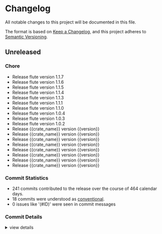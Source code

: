 # Changelog

All notable changes to this project will be documented in this file.

The format is based on [Keep a Changelog](https://keepachangelog.com/en/1.0.0/),
and this project adheres to [Semantic Versioning](https://semver.org/spec/v2.0.0.html).

## Unreleased

<csr-id-14bd095a9f1f9e48e565e01781897741599e7ff5/>
<csr-id-8e9263bcb7f92b27e63ecf270f28cc3534ac04a8/>
<csr-id-17a085017d754128958d708c2b5a8e6f24bad4ca/>
<csr-id-d676b05a14b6817d023f5ae61e5f83b8f5a13c00/>
<csr-id-546ee5ae76b5ebb661b4db29c5a58458b0c663d7/>
<csr-id-b9362271956991c2cce617ddfc3cccd394b20c90/>
<csr-id-aa99ae6ab25c54ec71b3d5dae67b362b2212e191/>
<csr-id-82246ab5a3c396b460842e2c4c7cf64610cc9a9e/>
<csr-id-5990ecbea3c0c5d0c1b0e3712f981a05e25435a7/>
<csr-id-c12f73094a909c7fc9f16bfd9365ba230acb2984/>
<csr-id-4c9f024f3331c3a09b94f4264259338bbbb023ab/>
<csr-id-5d082392ae2f7daecd6abd913a93bd97abb5eef4/>
<csr-id-2714bf48117c907cebe5af39d81e40b8445e5ce3/>
<csr-id-59e59ef9e48cbd415bec75a8164ef348ea393d21/>
<csr-id-7d2a059290b8914f1004ac6253b7d1c5532a7686/>
<csr-id-40b082d9cda70b1aa3638dfff55d73e9eea2738e/>
<csr-id-2c751f136b73bafa780846cd534fbb846074f189/>
<csr-id-d07ab4a9d81c6cbe376ed9acdcafd0536ae5b588/>

### Chore

 - <csr-id-14bd095a9f1f9e48e565e01781897741599e7ff5/> Release flute version 1.1.7
 - <csr-id-8e9263bcb7f92b27e63ecf270f28cc3534ac04a8/> Release flute version 1.1.6
 - <csr-id-17a085017d754128958d708c2b5a8e6f24bad4ca/> Release flute version 1.1.5
 - <csr-id-d676b05a14b6817d023f5ae61e5f83b8f5a13c00/> Release flute version 1.1.4
 - <csr-id-546ee5ae76b5ebb661b4db29c5a58458b0c663d7/> Release flute version 1.1.3
 - <csr-id-b9362271956991c2cce617ddfc3cccd394b20c90/> Release flute version 1.1.1
 - <csr-id-aa99ae6ab25c54ec71b3d5dae67b362b2212e191/> Release flute version 1.1.0
 - <csr-id-82246ab5a3c396b460842e2c4c7cf64610cc9a9e/> Release flute version 1.0.4
 - <csr-id-5990ecbea3c0c5d0c1b0e3712f981a05e25435a7/> Release flute version 1.0.3
 - <csr-id-c12f73094a909c7fc9f16bfd9365ba230acb2984/> Release flute version 1.0.2
 - <csr-id-4c9f024f3331c3a09b94f4264259338bbbb023ab/> Release {{crate_name}} version {{version}}
 - <csr-id-5d082392ae2f7daecd6abd913a93bd97abb5eef4/> Release {{crate_name}} version {{version}}
 - <csr-id-2714bf48117c907cebe5af39d81e40b8445e5ce3/> Release {{crate_name}} version {{version}}
 - <csr-id-59e59ef9e48cbd415bec75a8164ef348ea393d21/> Release {{crate_name}} version {{version}}
 - <csr-id-7d2a059290b8914f1004ac6253b7d1c5532a7686/> Release {{crate_name}} version {{version}}
 - <csr-id-40b082d9cda70b1aa3638dfff55d73e9eea2738e/> Release {{crate_name}} version {{version}}
 - <csr-id-2c751f136b73bafa780846cd534fbb846074f189/> Release {{crate_name}} version {{version}}
 - <csr-id-d07ab4a9d81c6cbe376ed9acdcafd0536ae5b588/> Release {{crate_name}} version {{version}}

### Commit Statistics

<csr-read-only-do-not-edit/>

 - 241 commits contributed to the release over the course of 464 calendar days.
 - 18 commits were understood as [conventional](https://www.conventionalcommits.org).
 - 0 issues like '(#ID)' were seen in commit messages

### Commit Details

<csr-read-only-do-not-edit/>

<details><summary>view details</summary>

 * **Uncategorized**
    - Script to create a release ([`3f0ec8f`](https://github.com/ypo/flute/commit/3f0ec8f5f46e572cc8fe3c6039e5b3b48c098881))
    - Create release ([`561d358`](https://github.com/ypo/flute/commit/561d358e74bf7f5d90637e93e2f9a0887ce3b49b))
    - Fix action name ([`301578e`](https://github.com/ypo/flute/commit/301578e9b5860e545405ad0b2ba008fcfdeaa576))
    - Create release action ([`1e1e16b`](https://github.com/ypo/flute/commit/1e1e16bd2ff2f1c22ed39f72b64a607b30e6af51))
    - Move to Raptorq 2.0 WARNING: encoding packets generated with raptorq < 2.0 cannot be decoded by the new version and vice-versa. ([`ec78606`](https://github.com/ypo/flute/commit/ec78606126bb104ebb04c56cd7f7734f8a30bfc2))
    - Merge pull request #21 from ypo/release/flute/1.1.7 ([`0ae476f`](https://github.com/ypo/flute/commit/0ae476f6f9386f38420881fc5b97aa5042d83605))
    - Release flute version 1.1.7 ([`14bd095`](https://github.com/ypo/flute/commit/14bd095a9f1f9e48e565e01781897741599e7ff5))
    - Fix nb_transfers missing ([`50c9203`](https://github.com/ypo/flute/commit/50c920345f0136db8ed8883f2bd87becfe01b3a2))
    - Check if there is an FDT waiting in the queue before checking if the current is expired ([`5f6c9a1`](https://github.com/ypo/flute/commit/5f6c9a1321c8ed49e4e39a75680ff785b2d0a6d5))
    - API Documentation ([`695806c`](https://github.com/ypo/flute/commit/695806c5d25af35fbd2f0dfec905474ae0d806c9))
    - Update README ([`a8f138f`](https://github.com/ypo/flute/commit/a8f138f0d32d7614af273f7c0b9de32a071abe52))
    - Merge branch 'main' of github.com:ypo/flute ([`b12de62`](https://github.com/ypo/flute/commit/b12de6272bcfabd9c22be5b4e02aa759cca91b8f))
    - Improve documentation ([`9a3f16b`](https://github.com/ypo/flute/commit/9a3f16b7eb69235c120b7c14302532658fb965ad))
    - Merge pull request #20 from ypo/release/flute/1.1.6 ([`c659a8f`](https://github.com/ypo/flute/commit/c659a8f55b5b298b8c26d91801bcab0497034540))
    - Release flute version 1.1.6 ([`8e9263b`](https://github.com/ypo/flute/commit/8e9263bcb7f92b27e63ecf270f28cc3534ac04a8))
    - Update pkg version ([`d4b122c`](https://github.com/ypo/flute/commit/d4b122c04a1ae033350dca216474d2e9b09526b6))
    - Update pkg version ([`9ba6b6f`](https://github.com/ypo/flute/commit/9ba6b6f53e1e14a2727c16e9e8aaec5f01d663b6))
    - Possibility to limit the amount of memory allocated to receive an object ([`43127dd`](https://github.com/ypo/flute/commit/43127dd67e555568787ec4dba2be573ca791c18a))
    - Replace assert! with debug_assert ([`98b5db7`](https://github.com/ypo/flute/commit/98b5db7811808c71135529cba95e66cf25c2a94a))
    - Merge branch 'main' of github.com:ypo/flute ([`d49d68c`](https://github.com/ypo/flute/commit/d49d68c8bdfea566e1fdbbddcc645b1662135687))
    - Fix workflows ([`bae5d43`](https://github.com/ypo/flute/commit/bae5d43bad49d521541b66f940984b591708283e))
    - Merge pull request #19 from ypo/release/flute/1.1.5 ([`89b24ad`](https://github.com/ypo/flute/commit/89b24ad67f9ca4da9f73e0b3bb0e510b989c1270))
    - Release flute version 1.1.5 ([`17a0850`](https://github.com/ypo/flute/commit/17a085017d754128958d708c2b5a8e6f24bad4ca))
    - Expose LCT Header to python ([`c3ed23e`](https://github.com/ypo/flute/commit/c3ed23ec553fed3bd91319de1b370b7fc56ba8ba))
    - Fix rust workglow ([`e6eae11`](https://github.com/ypo/flute/commit/e6eae11f4d1c99a24ad59d8c75281fb1cd23284e))
    - Get_type is unused ([`34f05f4`](https://github.com/ypo/flute/commit/34f05f49cbf24a9b48344b95635aa8b2a92ead65))
    - Call apt update before install ([`f85338e`](https://github.com/ypo/flute/commit/f85338e4602a293ce69516fea144239ef00a2a77))
    - Merge branch 'main' of github.com:ypo/flute ([`d944d3e`](https://github.com/ypo/flute/commit/d944d3ebab516d0b1e4d1e2ec3acf6739c005474))
    - Expose ALC + LCT Core function to API ([`80eb877`](https://github.com/ypo/flute/commit/80eb877be08c8fc8caf71b59eeb90e4ab07c38e7))
    - Improve received object cache ([`6274fb1`](https://github.com/ypo/flute/commit/6274fb1bfb0f3d85ce2bdee33cc98c8ce9435b8e))
    - Fix remove object from FDT ([`fac9061`](https://github.com/ypo/flute/commit/fac90615be1023a03f6a1870a5f82be784b67a93))
    - Merge pull request #18 from ypo/release/flute/1.1.4 ([`5930471`](https://github.com/ypo/flute/commit/59304718b4eb0873f9fe9c4bcfbb12e108e20dba))
    - Add priority queue test ([`c5bc559`](https://github.com/ypo/flute/commit/c5bc559907b4b39cbce325eeabf2336a39b9fde6))
    - Release flute version 1.1.4 ([`d676b05`](https://github.com/ypo/flute/commit/d676b05a14b6817d023f5ae61e5f83b8f5a13c00))
    - Fix example from documentation ([`5eb5842`](https://github.com/ypo/flute/commit/5eb5842e57ba86a6f406e915a4e2a757094b30f1))
    - Fix code block in README ([`cfe09cd`](https://github.com/ypo/flute/commit/cfe09cdf673f189320a9062c111dbbe3ca219f8e))
    - Update README ([`f43d0fa`](https://github.com/ypo/flute/commit/f43d0fa39ea7316427cfed31f9bd59be1a8138db))
    - Merge branch 'main' of github.com:ypo/flute ([`ab174f8`](https://github.com/ypo/flute/commit/ab174f8e4c590786847642d203cf4aa30e05c72e))
    - Add file into priority queues ([`ad605a5`](https://github.com/ypo/flute/commit/ad605a585afd6d9a1d766875a13a43d5b6b60767))
    - Merge pull request #17 from ypo/release/flute/1.1.3 ([`c4e9015`](https://github.com/ypo/flute/commit/c4e9015364cece0ec6aab2d84614b0be393d3438))
    - Release flute version 1.1.3 ([`546ee5a`](https://github.com/ypo/flute/commit/546ee5ae76b5ebb661b4db29c5a58458b0c663d7))
    - Support File large transfer without storing in RAM, API to get list of objects in FDT, provide MD5 in Object Writer ([`329ebeb`](https://github.com/ypo/flute/commit/329ebeb6ee9ff1575ca131d861de3121fb5c52d9))
    - Check ptr ([`72e48b5`](https://github.com/ypo/flute/commit/72e48b5669d4f60a45963d7aff360936f3b7b26f))
    - Udpate README ([`456f35e`](https://github.com/ypo/flute/commit/456f35e918ccf7f0aa75d8c81e57399ce8899167))
    - Update pkg version ([`e0d79a5`](https://github.com/ypo/flute/commit/e0d79a5792312553afa9f7b3b507da400c6c6655))
    - Update README ([`5eed052`](https://github.com/ypo/flute/commit/5eed052eb9f7e9ec9666b8d81e2a49816f660286))
    - Merge pull request #15 from ypo/release/flute/1.1.1 ([`d8cd879`](https://github.com/ypo/flute/commit/d8cd879cb7a2129e3e423fc49884572f25ef31e3))
    - Release flute version 1.1.1 ([`b936227`](https://github.com/ypo/flute/commit/b9362271956991c2cce617ddfc3cccd394b20c90))
    - Merge branch 'main' of github.com:ypo/flute ([`75fe68a`](https://github.com/ypo/flute/commit/75fe68a78a4dbd65a3fc23db8c1920938d4fcbca))
    - API to convert FDT to xml ([`0680c5b`](https://github.com/ypo/flute/commit/0680c5b52a0d4f0fef5fd14490a99b42666dd93d))
    - Fix FDT namespace ([`14a18a5`](https://github.com/ypo/flute/commit/14a18a5e314c73bbda84f2b1b83b371417ab5cca))
    - Merge pull request #14 from ypo/release/flute/1.1.0 ([`9fd7e57`](https://github.com/ypo/flute/commit/9fd7e57eefce3418b50998f4e25007bbdcea6e0e))
    - Release flute version 1.1.0 ([`aa99ae6`](https://github.com/ypo/flute/commit/aa99ae6ab25c54ec71b3d5dae67b362b2212e191))
    - Install libxml2-utils in workflow ([`3bb9771`](https://github.com/ypo/flute/commit/3bb9771927a0235a9c166c22a5d8208d0af54165))
    - Fix sudo not found ([`165ba3f`](https://github.com/ypo/flute/commit/165ba3f0c31ab5b264f46fea1e5e0d7863b12ed7))
    - Install libxml2-utils in workflow ([`7ca9954`](https://github.com/ypo/flute/commit/7ca995431261bda346551e5525cc8bb54858d06a))
    - Install libxml2-utils in workflow ([`9ac8094`](https://github.com/ypo/flute/commit/9ac809488130bcd6490fc21b4d7df8b5ae0fba23))
    - Disable windows build ([`bcb3e4b`](https://github.com/ypo/flute/commit/bcb3e4b0ee27172b94f33318ab276118ca1bec7e))
    - Move UDPEndpoint to core, re-write scheme-specific structure, add new configuration options ([`0ea7179`](https://github.com/ypo/flute/commit/0ea717957e39908027767cf5978678179ca88c3d))
    - Merge branch 'main' of github.com:ypo/flute ([`842a3d4`](https://github.com/ypo/flute/commit/842a3d400deceef233c51261aac6bdd936cb38be))
    - Opentelemetry feature ([`b04e46e`](https://github.com/ypo/flute/commit/b04e46e2c15f03896fd8eb8f56dea1a0934b8335))
    - Cache multiple FDTs ([`9bcf5f6`](https://github.com/ypo/flute/commit/9bcf5f6729bac9b9145f951cd69f42f237c84937))
    - Merge pull request #13 from ypo/release/flute/1.0.4 ([`9d932ab`](https://github.com/ypo/flute/commit/9d932abc282546709b07c14cdac250b18c49fa91))
    - Release flute version 1.0.4 ([`82246ab`](https://github.com/ypo/flute/commit/82246ab5a3c396b460842e2c4c7cf64610cc9a9e))
    - Clarification in python example #12 ([`cb1d502`](https://github.com/ypo/flute/commit/cb1d502ae76a2fdfdc1f8a7e67f805357d6d1fc2))
    - Update FDT schema based on 3GPP TS 26.346 release 17 ([`a9749d7`](https://github.com/ypo/flute/commit/a9749d7fc320d54590238c3bd9a784108624dfa1))
    - Merge branch 'main' of github.com:ypo/flute ([`293cd90`](https://github.com/ypo/flute/commit/293cd90947a65ba65c2935e93f840b9ed8966d03))
    - Fix Python example #12 ([`c049211`](https://github.com/ypo/flute/commit/c049211e768cee1cfead5f86d462c7380e64a4e7))
    - Merge pull request #11 from ypo/release/flute/1.0.3 ([`7e77316`](https://github.com/ypo/flute/commit/7e77316cce906ba739f481ad780e61999fceadd0))
    - Release flute version 1.0.3 ([`5990ecb`](https://github.com/ypo/flute/commit/5990ecbea3c0c5d0c1b0e3712f981a05e25435a7))
    - Disable windows build ([`8e318c1`](https://github.com/ypo/flute/commit/8e318c1d04b7c51353624f1602a79bea38db9583))
    - Stop the FLUTE session when a close-session packet is received ([`398b940`](https://github.com/ypo/flute/commit/398b940cc99f0af223aec3e18b076cd5646f4be7))
    - Config paramters for the TOI ([`3a8f053`](https://github.com/ypo/flute/commit/3a8f0537a94157cdf71ab8957094d28890651102))
    - Export missing core functions ([`f310797`](https://github.com/ypo/flute/commit/f310797f8d5302fc008a04763509e5529d470fa4))
    - Fix invalid value 'Xml' ([`cb599ee`](https://github.com/ypo/flute/commit/cb599eeb0e2aaaab8b165acc8a02571ce050c2e7))
    - Fix session close flag ([`126725e`](https://github.com/ypo/flute/commit/126725e2e589de8e74622973cbeaffddf0bfd040))
    - Merge pull request #10 from ypo/release/flute/1.0.2 ([`2534522`](https://github.com/ypo/flute/commit/253452203d085927c8accc89b076cdad46182616))
    - Release flute version 1.0.2 ([`c12f730`](https://github.com/ypo/flute/commit/c12f73094a909c7fc9f16bfd9365ba230acb2984))
    - X86 not supported ([`17b6e32`](https://github.com/ypo/flute/commit/17b6e3225078eea54065aae3b397b250bd418064))
    - Windows release #9 ([`babef90`](https://github.com/ypo/flute/commit/babef907f742b0b1706af59eea8425190d01c40d))
    - Fix FDT ID mask ([`61fc0ee`](https://github.com/ypo/flute/commit/61fc0ee1c26bdadc583ea5ce93ccaaf8bf1c2964))
    - Linux release for others python versions #9 ([`02a5e0c`](https://github.com/ypo/flute/commit/02a5e0c34f471c8dcb551c786e72246ece1c8e92))
    - Merge pull request #8 from ypo/release/flute/1.0.1 ([`8cb14cb`](https://github.com/ypo/flute/commit/8cb14cb5d31893afb0c89909ad01e50b41d6c36a))
    - Release {{crate_name}} version {{version}} ([`4c9f024`](https://github.com/ypo/flute/commit/4c9f024f3331c3a09b94f4264259338bbbb023ab))
    - Merge branch 'main' of github.com:ypo/flute ([`6be6265`](https://github.com/ypo/flute/commit/6be6265f9fab37f9d5d5cc742517364dc636a19b))
    - Use FIFO instead of vector to store objects in the FDT ([`f9553ab`](https://github.com/ypo/flute/commit/f9553abb4864ed0d3a5f810bb0a72c2481456d43))
    - Fix 16bit  mask ([`263ae9c`](https://github.com/ypo/flute/commit/263ae9c2370f113932e3e4c8414b089289f99f40))
    - Merge pull request #7 from ypo/release/flute/1.0.0 ([`fcb9736`](https://github.com/ypo/flute/commit/fcb9736e435c97b5a4f8fdd37114217dc3ca4b3b))
    - Release {{crate_name}} version {{version}} ([`5d08239`](https://github.com/ypo/flute/commit/5d082392ae2f7daecd6abd913a93bd97abb5eef4))
    - Move to pyo3 0.19 ([`8bd6168`](https://github.com/ypo/flute/commit/8bd616832e0c091befe25f6e717575276202e2ea))
    - Fix python tests ([`db0fba4`](https://github.com/ypo/flute/commit/db0fba4b835ee9daa792719f8889dca24d59564c))
    - Prepare for version 1.0 ([`0e4049a`](https://github.com/ypo/flute/commit/0e4049a55aaef7cf691d36bfb9adfdfcb570e998))
    - Fix Sender Current Time ([`9a2bf89`](https://github.com/ypo/flute/commit/9a2bf89b10b046247b40ba50808a923892af5d80))
    - Merge pull request #6 from ypo/release/flute/0.7.1 ([`1cfb984`](https://github.com/ypo/flute/commit/1cfb984f0365065798c024ceb1a2cc4332ef12cf))
    - Release {{crate_name}} version {{version}} ([`2714bf4`](https://github.com/ypo/flute/commit/2714bf48117c907cebe5af39d81e40b8445e5ce3))
    - Make xsi optional ([`d91c805`](https://github.com/ypo/flute/commit/d91c8055ff3fb5cc5257f0177f41927f035609b7))
    - Use content-length if transfer-length is not defined ([`f5b74d3`](https://github.com/ypo/flute/commit/f5b74d329f990c22865f2344b945eab98dad58dd))
    - Fix get lct ext ([`c7b38be`](https://github.com/ypo/flute/commit/c7b38bec37d25f556feaf17d146e635d7dabfff2))
    - Merge pull request #5 from ypo/release/flute/0.7.0 ([`2076160`](https://github.com/ypo/flute/commit/2076160ccbd1cc369c26627ad5b1f234debf76b2))
    - Release {{crate_name}} version {{version}} ([`59e59ef`](https://github.com/ypo/flute/commit/59e59ef9e48cbd415bec75a8164ef348ea393d21))
    - Update README ([`c5b39e6`](https://github.com/ypo/flute/commit/c5b39e6dc52ffa3af46dc52c45ce2e8e623a47df))
    - Raptor code versioné ([`0607bba`](https://github.com/ypo/flute/commit/0607bba5259e6643e47b8894cbc00a631a4da234))
    - Raptor FEC ([`c6f7ab7`](https://github.com/ypo/flute/commit/c6f7ab7f4773416b4aeb7904a1c9be2dd34b3feb))
    - Fix link ([`17043f8`](https://github.com/ypo/flute/commit/17043f817a0b17db4b1a2dca2ae9fb643e28f460))
    - Add Raptor FEC ([`d177acc`](https://github.com/ypo/flute/commit/d177acc7e80b67cff3fef92fc74b04c4b6d531d0))
    - FEC Decoder ([`4264809`](https://github.com/ypo/flute/commit/4264809d6eb7d66b95b52773f893c9aa59f4333e))
    - Merge pull request #4 from ypo/release/flute/0.6.0 ([`bc87f01`](https://github.com/ypo/flute/commit/bc87f015c5e9286345f8f956dcec9e3b5e80a671))
    - Release {{crate_name}} version {{version}} ([`7d2a059`](https://github.com/ypo/flute/commit/7d2a059290b8914f1004ac6253b7d1c5532a7686))
    - Update readme ([`c6ac0f9`](https://github.com/ypo/flute/commit/c6ac0f901fecb080f9cb5168c8cc5cfd5f5e89ad))
    - Re-architecture src ([`776d389`](https://github.com/ypo/flute/commit/776d389025928a07f63e516ab3a533abd4348715))
    - Test the transmission with different FEC parameter for FDT and Object ([`a50b1f7`](https://github.com/ypo/flute/commit/a50b1f7f7550c11513c0cb6caa0713a5ae7fbd3d))
    - Transfer and Receive empty files ([`762f9a7`](https://github.com/ypo/flute/commit/762f9a7dbab42bc41ee87a5acce9297aa4c11802))
    - Ringbuffer unittest coverage ([`7e1a59e`](https://github.com/ypo/flute/commit/7e1a59e0ef6f31915a2759153f70479df275dd1e))
    - Update readme ([`8a50d47`](https://github.com/ypo/flute/commit/8a50d4776fc144c9b1ecc6f9476273ab17e8eefa))
    - Ring buffer unit tests ([`9d8cf18`](https://github.com/ypo/flute/commit/9d8cf1877759cd370b5859edd736d1e781f581b4))
    - Coverage CI ([`c5a3d72`](https://github.com/ypo/flute/commit/c5a3d72e03cf27f45bf260b273eb7a969b690abf))
    - Merge branch 'main' of github.com:ypo/flute ([`bb84fdb`](https://github.com/ypo/flute/commit/bb84fdbe3737af9c2b5e7abf811f25e4c55376bf))
    - Add coverage CI ([`36d8a4d`](https://github.com/ypo/flute/commit/36d8a4d4f1503228eb1ad444e13fba4fcd4d479f))
    - Merge pull request #3 from ypo/release/flute/0.5.0 ([`cf3e389`](https://github.com/ypo/flute/commit/cf3e3892636afb3d24bb1d1891beea38f2523ebf))
    - Release {{crate_name}} version {{version}} ([`40b082d`](https://github.com/ypo/flute/commit/40b082d9cda70b1aa3638dfff55d73e9eea2738e))
    - Update README ([`b8ef72c`](https://github.com/ypo/flute/commit/b8ef72c33ebe2df73114351abe6168006bf539bb))
    - Tranfer with FEC + Inband/Outband FTI ([`8570292`](https://github.com/ypo/flute/commit/8570292e4b1b3bc09e3ec5f8130fcc3d0fe696c7))
    - Test RaptorQ encoder/decoder ([`5ae0922`](https://github.com/ypo/flute/commit/5ae09225d785e2275dc72655ab86ac1ed9a1a1db))
    - Encoding blocks using RaptorQ FEC ([`076e649`](https://github.com/ypo/flute/commit/076e649e3a35044b9c478eba9200dd87edac3d86))
    - Move flute tests to tests folder ([`5cc7629`](https://github.com/ypo/flute/commit/5cc7629a93c081b6ef9afd1768e2f7da3d88bd58))
    - RaptorQ FEC ([`0b8afdc`](https://github.com/ypo/flute/commit/0b8afdcf0ae76b6da528cd2f58ae3f53f902f0f8))
    - Pypi badge ([`0c9d42a`](https://github.com/ypo/flute/commit/0c9d42aa6d714e1857d3322fb18bd7c44fe347fa))
    - Python API + readme ([`739fed7`](https://github.com/ypo/flute/commit/739fed75edad1473efa5e25bbacf2614c33ea21e))
    - Update base64 crate ([`fb2f7cc`](https://github.com/ypo/flute/commit/fb2f7cc4093bf4b142ee6f8f4e27714dc9005543))
    - Merge pull request #2 from ypo/release/flute/0.4.4 ([`f981a50`](https://github.com/ypo/flute/commit/f981a501b2590a6dcfd5ed1532b82504681d37b1))
    - Release {{crate_name}} version {{version}} ([`2c751f1`](https://github.com/ypo/flute/commit/2c751f136b73bafa780846cd534fbb846074f189))
    - Merge branch 'main' of github.com:ypo/flute ([`3688ca9`](https://github.com/ypo/flute/commit/3688ca91f8180bd66bb4bfead6499d4644eb77f6))
    - Use default cargo release template ([`187a95f`](https://github.com/ypo/flute/commit/187a95f4910f858f07bf33fcb267123a033252b8))
    - Merge pull request #1 from ypo/release/flute/0.4.3 ([`6b58959`](https://github.com/ypo/flute/commit/6b589594bef754e225e0c14dc276c415341b93a5))
    - Release {{crate_name}} version {{version}} ([`d07ab4a`](https://github.com/ypo/flute/commit/d07ab4a9d81c6cbe376ed9acdcafd0536ae5b588))
    - Create PR workflow ([`810b5cf`](https://github.com/ypo/flute/commit/810b5cfa8f6ee216b5883fe0df5d529fb917cee3))
    - Fix cargo login args ([`02828b5`](https://github.com/ypo/flute/commit/02828b5f5ae17b91b9f5886dab2c1d12bb3f749e))
    - Publish to crates.io ([`947d426`](https://github.com/ypo/flute/commit/947d42652ff0ffb6cc3916ec07d481ebec3f6e4f))
    - Rename pyproject to flute-alc ([`7f6a14d`](https://github.com/ypo/flute/commit/7f6a14d23c4603e29c5c7dafd4859d089851dac8))
    - Set production environment ([`82e07ac`](https://github.com/ypo/flute/commit/82e07acd16e63ff05d5a567fd17fb23e6e94f122))
    - Python version ([`f2b0874`](https://github.com/ypo/flute/commit/f2b0874aacb61d301efd86490e0577583d5cf563))
    - Set version 0.4.2 ([`7a05a09`](https://github.com/ypo/flute/commit/7a05a0927d01185c607d9b7e29a46cd0dc6fe661))
    - No event to trigger this workflow ([`2798a68`](https://github.com/ypo/flute/commit/2798a680d8a75f2c2e93f05eb117098b5c58d6f3))
    - No event to trigger this workflow ([`ac9671d`](https://github.com/ypo/flute/commit/ac9671d1e7ec18bd3e5a90657363206c6679a993))
    - Pypi workflow ([`8fba661`](https://github.com/ypo/flute/commit/8fba66118b0a806a0ac17e0fc23861ff0349fb1e))
    - Remove objects from FDT ([`2f917d6`](https://github.com/ypo/flute/commit/2f917d6ae778c40e440b25f50def8bc2206c3a02))
    - Python unittest ([`ed3cbbd`](https://github.com/ypo/flute/commit/ed3cbbd79a5ed0ff9cca7db7f9e5a43e56a72ceb))
    - Update README ([`052be3e`](https://github.com/ypo/flute/commit/052be3ef492d71937a13035e55f5faddcafc36ac))
    - Python workflow ([`e895a77`](https://github.com/ypo/flute/commit/e895a773958c4283a541245b45e83ba2305a2e30))
    - Use actions-rs Action ([`439a580`](https://github.com/ypo/flute/commit/439a580f574472a44e697f8a15586ce5d424616c))
    - Test python workflow ([`14f8290`](https://github.com/ypo/flute/commit/14f8290858c85e5b763ab33fd0acfba9e935339c))
    - Set version 0.4.1 ([`0b34c94`](https://github.com/ypo/flute/commit/0b34c94d8a661a774df47dfb0395767013ffd8cd))
    - Fix links ([`f8193c4`](https://github.com/ypo/flute/commit/f8193c472c5b24a198ab9c62034b295d7e3bef58))
    - Set version 0.4.0 ([`48e76f3`](https://github.com/ypo/flute/commit/48e76f3461a54f77c35819660380dc97b55cdeaa))
    - Add badges ([`c66d7a9`](https://github.com/ypo/flute/commit/c66d7a92333778c0fd036a9a4d91ef69e633a930))
    - Select rust toolchain ([`a43a1ac`](https://github.com/ypo/flute/commit/a43a1ac4c1c43a10a8d834f74dbb18292767416a))
    - Create rust.yml ([`3c91101`](https://github.com/ypo/flute/commit/3c911019c13f19696755ac7c0501ec1ee9c0859f))
    - Add badges ([`5b338a6`](https://github.com/ypo/flute/commit/5b338a6d8e43af074046f0d27d87e0b9da89445a))
    - Python bindings for flute receiver ([`6318a52`](https://github.com/ypo/flute/commit/6318a527970d39b40bb4367a612d54a60b2b983d))
    - FLUTE Receiver python bindings ([`7f0f5ac`](https://github.com/ypo/flute/commit/7f0f5ac08278b45cefbe5ca697e7be7a99ae0b8e))
    - Python bindings for FLUTE sender ([`0a0ead7`](https://github.com/ypo/flute/commit/0a0ead744c2b45698e05b33c70882036d93f3257))
    - Python bindings ([`0d243eb`](https://github.com/ypo/flute/commit/0d243ebf300d7c4f63916c9792f492737e9cec1f))
    - Install maturin ([`3941e00`](https://github.com/ypo/flute/commit/3941e006d5a468dbc9a5c38a7b6d194259d99dc2))
    - Add Makefile to build python module ([`f183b9b`](https://github.com/ypo/flute/commit/f183b9b51ae48e4ecbcac293bd9ac722f6b240ce))
    - Start adding python bindings ([`f1515db`](https://github.com/ypo/flute/commit/f1515db8c4fa989e4089ad1c7b1b865d31d9ae86))
    - Set version 0.3.3 ([`9edd4b7`](https://github.com/ypo/flute/commit/9edd4b771d57feb69cb6f7437d81141a0c1d3d22))
    - Pass metadata to object writer ([`e8c1ec3`](https://github.com/ypo/flute/commit/e8c1ec3c331b61756c8f20a103bf030532a8c87b))
    - Set version 0.3.2 ([`5405f9d`](https://github.com/ypo/flute/commit/5405f9de150e13f2036c2bebdc2bf16ad442771a))
    - Update readme ([`c1370a5`](https://github.com/ypo/flute/commit/c1370a5df1863301728393cc24166406a8855dc4))
    - Improve documentation ([`6816ed1`](https://github.com/ypo/flute/commit/6816ed1535ba9cef1142e109c76736843b380b83))
    - .gitignore ([`e779f39`](https://github.com/ypo/flute/commit/e779f3995c5f915e4a133408632a719e9f2813c5))
    - Update readme ([`71a1be2`](https://github.com/ypo/flute/commit/71a1be2b7df47cdb2c16d444ca97b545a6f1213c))
    - Set version 0.3.1 ([`422202e`](https://github.com/ypo/flute/commit/422202efa6a482167594c80700a6a9ebd015e4cf))
    - Remove unused dependency ([`e2def6d`](https://github.com/ypo/flute/commit/e2def6d86ea8987c339c0a152e840faa036fd6b0))
    - Improve error message ([`dbd916d`](https://github.com/ypo/flute/commit/dbd916d1560bd4d4a0710f23cd27abaf7d1c425f))
    - Return an error if the object transfer length is bigger than the max ([`1238974`](https://github.com/ypo/flute/commit/1238974d2b66f6dbd36aeff0e635320e0a00a4c0))
    - Build Oti for FEC ([`311fd54`](https://github.com/ypo/flute/commit/311fd54e0890e281faddab9c691c5f650651343a))
    - Start implementation of RaptorQ ([`6fc8ac9`](https://github.com/ypo/flute/commit/6fc8ac97005016333fef4e72ef87cad50f20c30e))
    - ALC FEC encode/decode ([`1484337`](https://github.com/ypo/flute/commit/14843373e1531da2ac07a111adff41e7c4bdadf0))
    - Improve documentation ([`92822bc`](https://github.com/ypo/flute/commit/92822bc335c2615136172f324fdf234868296e33))
    - Keep only the latest complete FDT ([`63285b1`](https://github.com/ypo/flute/commit/63285b1bfb8bae8363763875f0feaf7390c0498d))
    - Replace &Vec<..> with &[..] ([`429ace0`](https://github.com/ypo/flute/commit/429ace0c92247ce2c28809f7e2198f0237060a8b))
    - Version 0.3.0 ([`f08545c`](https://github.com/ypo/flute/commit/f08545ca83914481747a59ac7f9628b9991fb23a))
    - Update readme ([`2898dbf`](https://github.com/ypo/flute/commit/2898dbf344b650aa5e6260d7fc004688bf4da3f5))
    - Add no multiplexing test ([`50f7e85`](https://github.com/ypo/flute/commit/50f7e85344d1a1132f4bef3c46141fbdf6ce486d))
    - Documentation ([`a3f88ac`](https://github.com/ypo/flute/commit/a3f88acff55b13d0278525789a39f862197847e9))
    - Multiplex params ([`a6724c5`](https://github.com/ypo/flute/commit/a6724c51fadb7637e17fe1c747f7bb8e3208fc86))
    - Update readme ([`80c57e8`](https://github.com/ypo/flute/commit/80c57e8c90b4136a1be82dbb825502324e6a909e))
    - Parse Reed solomon GF m ([`d02d2fb`](https://github.com/ypo/flute/commit/d02d2fba12d663aa02e65fa21e49c476dfc1ca1e))
    - Avoid copy when converting bytes to integer ([`276310c`](https://github.com/ypo/flute/commit/276310c325ba841c981340f34e0438b6507e47f7))
    - Publish again the FDT if the current FDT is expired ([`530b3c6`](https://github.com/ypo/flute/commit/530b3c610c5285c129c1f311a70ade744fabd51a))
    - Version 0.2.2 ([`0254ea0`](https://github.com/ypo/flute/commit/0254ea06709bb5d770ee8a6cd8234beb6339f687))
    - Merge branch 'main' of github.com:ypo/flute ([`fb30e53`](https://github.com/ypo/flute/commit/fb30e5303736be22c085b9ecadbc5a36d4560d08))
    - Pass SystemTime as argument, test FDT expiration ([`b44e3de`](https://github.com/ypo/flute/commit/b44e3deebf705da47ae6b0f8648c07051679626c))
    - Pass SystemTime as argument, test FDT expiration ([`f750e67`](https://github.com/ypo/flute/commit/f750e67b7057e626735bb222e4f444fce4a97ab5))
    - Set version 0.2.1 ([`5dde9bf`](https://github.com/ypo/flute/commit/5dde9bf507cccb19da487f2ac879234a4e4b33cd))
    - Fix doc issue ([`674e399`](https://github.com/ypo/flute/commit/674e39931e9b581ab67e71bff1d72654eaa56f3b))
    - Configure FDT expires param ([`0ec6dfa`](https://github.com/ypo/flute/commit/0ec6dfad0ca0e50df272f00d30ee736c8c0e270c))
    - Check FDT expires ([`bf02633`](https://github.com/ypo/flute/commit/bf02633edfde8412c99b77cd0e90a76ba06ba788))
    - Set version 0.2 ([`a02fe6a`](https://github.com/ypo/flute/commit/a02fe6abdee74a12bfe8679495e604c5f02a3a2a))
    - Encode/decode sender current time inside ALC/LCT packets of the FDT ([`032756d`](https://github.com/ypo/flute/commit/032756dd7acf8b58d27b251ab4885d3e94340133))
    - Update documentation ([`8736a17`](https://github.com/ypo/flute/commit/8736a17da28216d3201f24f879bacde3f769b72a))
    - Update readme ([`6be66bf`](https://github.com/ypo/flute/commit/6be66bf68865daf1dfd367f3f3c7e83d14ef542e))
    - Improve documentation ([`2dcbb69`](https://github.com/ypo/flute/commit/2dcbb693e1f824b1c8c81485d7c0f0c71eb4bc94))
    - Update gitignore ([`d53df46`](https://github.com/ypo/flute/commit/d53df461c581d0259b2cd33d1687c89bb0ca20c3))
    - Rename CENC and EXT to Cenc and Ext ([`5c8ef56`](https://github.com/ypo/flute/commit/5c8ef56a32c400e40b3063c601a4bb58ff42cef5))
    - Documentation ([`32836c5`](https://github.com/ypo/flute/commit/32836c577f7efdd650a05d89a8528096ffd2aa22))
    - Generate README with cargo ([`6fea893`](https://github.com/ypo/flute/commit/6fea893e32e9b79d1c20a9e6d7855d2bde6006bc))
    - Add documentation and examples ([`fef1ed4`](https://github.com/ypo/flute/commit/fef1ed4bc88d4c47198a6dcc1081970a0dd3273b))
    - Fix object should be constructed even if close_object flag is set ([`3fd36c9`](https://github.com/ypo/flute/commit/3fd36c96b7606123cd94bed15ec8b95b9fd7be2b))
    - Cleanup FLUTE Receiver session and objects ([`2b2ca1e`](https://github.com/ypo/flute/commit/2b2ca1e47b61d08f964b420845a49cc034d4d002))
    - Add FLUTE receiver from multicast example ([`fc0a853`](https://github.com/ypo/flute/commit/fc0a853e964b865f691037a1950f30c9e99b67ee))
    - FLUTE Sender example ([`ba33c61`](https://github.com/ypo/flute/commit/ba33c61686902888b0b6e828767cd4797594007d))
    - Rename ObjectWriter to FluteWriter ([`be91d72`](https://github.com/ypo/flute/commit/be91d726f36a363888b55ea5a530f7de655c6e73))
    - Check MD5 sum after reception ([`ecb1117`](https://github.com/ypo/flute/commit/ecb1117fb3105126ca46d2d0f5d461809957ca82))
    - Support CENC encode/decode ([`b7a6fdf`](https://github.com/ypo/flute/commit/b7a6fdfd68d951fb1fb1b0cbb542530b0f63a604))
    - Set public modules ([`ea86f47`](https://github.com/ypo/flute/commit/ea86f4731f2f9b188a3ce372ad2d0573c63c4342))
    - Add doc ([`876d930`](https://github.com/ypo/flute/commit/876d930457a31f46e84681dfc48230987e7c75e9))
    - CENC implementation ([`dd0f2ab`](https://github.com/ypo/flute/commit/dd0f2abd50820022027b31055a53d4c4898b9345))
    - Remove object after being completed ([`1ad17c9`](https://github.com/ypo/flute/commit/1ad17c9a2019eca519184dd49581c9cb7cbdf0c8))
    - Push pkt store in the cache after the reception of the OTI ([`3fc6aa6`](https://github.com/ypo/flute/commit/3fc6aa6306ad164ff80881e0d4dd4a2162dfbc89))
    - Update readme ([`8c92676`](https://github.com/ypo/flute/commit/8c92676036cd9fb132fc6ee38e7ab3084a5934f8))
    - Add Reed Solomon FEC ([`0918031`](https://github.com/ypo/flute/commit/0918031a19a8f7c7f7a81f8493139af3ef331664))
    - Remove PktWriter trait, improve unit tests ([`636218b`](https://github.com/ypo/flute/commit/636218be6198dfcd7fdca42ae34adfb8dea35122))
    - Attach FDT to Object ([`c1486f6`](https://github.com/ypo/flute/commit/c1486f65ccd2f857b03c4c45f411f7200227d6b7))
    - Attach FDT to Object ([`be27e18`](https://github.com/ypo/flute/commit/be27e1838eca765e2194d6ac3ea4aa88d2699507))
    - Write received objects ([`059a8a5`](https://github.com/ypo/flute/commit/059a8a5bb596e6fc72ce39bee66e7e234c929c87))
    - Implement Object Receiver ([`8e48eb5`](https://github.com/ypo/flute/commit/8e48eb5430241532dee954cbdeee61034e6e9def))
    - Object Receiver ([`f4820f6`](https://github.com/ypo/flute/commit/f4820f69b9f7ef6125184eee8545d03dcc8f4385))
    - Add flute reader ([`17071fd`](https://github.com/ypo/flute/commit/17071fd6595ef7da3a010b8c67b5d57e103811f6))
    - Start implementation of FLUTE receiver ([`6cc5387`](https://github.com/ypo/flute/commit/6cc5387b1fb8c44021ad2aabbee983ea3f975a2e))
    - Set complete FDT, add close object flag ([`d97aec9`](https://github.com/ypo/flute/commit/d97aec968bfb4e3852bc76adf92d396a2c9aff45))
    - Fix variable names ([`18438f9`](https://github.com/ypo/flute/commit/18438f9ed67c1b4635df5dcaf0ec719ec0e1b5d5))
    - Fix FDT Expires ([`19e7dcb`](https://github.com/ypo/flute/commit/19e7dcbc1412a6f6a8dac3c5fd451b17dd96d7a9))
    - Write ALC pkt to UDP socket ([`1dfe80f`](https://github.com/ypo/flute/commit/1dfe80f459ff1aa23884f7159ee8a3733c81d56b))
    - Send FDT pkt in carousel ([`2a1d10c`](https://github.com/ypo/flute/commit/2a1d10ca2edf45f0e41b340e93ca7b9bd8aed450))
    - Implement Block reader ([`7daed98`](https://github.com/ypo/flute/commit/7daed987808a19cca5682eda111660a9af9fea90))
    - ALC/LCT implementation ([`2c4ed56`](https://github.com/ypo/flute/commit/2c4ed56eae3019f32de9b0895cdcaa7470ff7aba))
    - ALC/LCT encode/decode ([`ce69d5c`](https://github.com/ypo/flute/commit/ce69d5c94e3a38627f21439669a916976b559a1e))
    - First commit ([`62bea94`](https://github.com/ypo/flute/commit/62bea9469211572d169cbb1bd2be45c8aa687c4c))
    - Initial commit ([`4a88603`](https://github.com/ypo/flute/commit/4a88603b9d67ae0a7e6d06bb5af88e017c1132e9))
</details>

